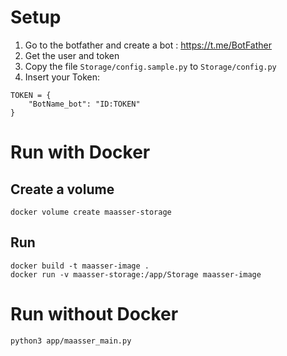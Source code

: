 # Setup
1. Go to the botfather and create a bot : https://t.me/BotFather
2. Get the user and token
3. Copy the file `Storage/config.sample.py` to `Storage/config.py`
4. Insert your Token:

```
TOKEN = {
    "BotName_bot": "ID:TOKEN"
} 
```

# Run with Docker
## Create a volume
`docker volume create maasser-storage`

## Run
```
docker build -t maasser-image .
docker run -v maasser-storage:/app/Storage maasser-image
```

# Run without Docker
`python3 app/maasser_main.py`